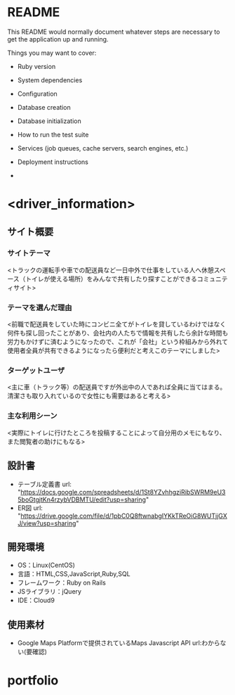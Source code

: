 # README

This README would normally document whatever steps are necessary to get the
application up and running.

Things you may want to cover:

* Ruby version

* System dependencies

* Configuration

* Database creation

* Database initialization

* How to run the test suite

* Services (job queues, cache servers, search engines, etc.)

* Deployment instructions

*
# <driver_information>

## サイト概要
### サイトテーマ
<トラックの運転手や車での配送員など一日中外で仕事をしている人へ休憩スペース（トイレが使える場所）をみんなで共有したり探すことができるコミュニティサイト>

### テーマを選んだ理由
<前職で配送員をしていた時にコンビニ全てがトイレを貸しているわけではなく何件も探し回ったことがあり、会社内の人たちで情報を共有したら余計な時間も労力もかけずに済むようになったので、これが「会社」という枠組みから外れて使用者全員が共有できるようになったら便利だと考えこのテーマにしました>

### ターゲットユーザ
<主に車（トラック等）の配送員ですが外出中の人であれば全員に当てはまる。清潔さも取り入れているので女性にも需要はあると考える>

### 主な利用シーン
<実際にトイレに行けたところを投稿することによって自分用のメモにもなり、また閲覧者の助けにもなる>

## 設計書
- テーブル定義書 url: "https://docs.google.com/spreadsheets/d/1St8YZvhhgziRibSWRM9eU35boGtgjtKn4rzybVDBMTU/edit?usp=sharing"
- ER図 url: "https://drive.google.com/file/d/1pbC0Q8ftwnabgIYKkTReOiG8WUTjjGXJ/view?usp=sharing"

## 開発環境
- OS：Linux(CentOS)
- 言語：HTML,CSS,JavaScript,Ruby,SQL
- フレームワーク：Ruby on Rails
- JSライブラリ：jQuery
- IDE：Cloud9

## 使用素材
- Google Maps Platformで提供されているMaps Javascript API
  url:わからない(要確認)



# portfolio
